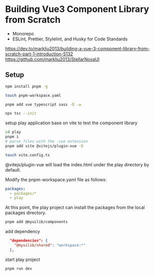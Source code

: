# Building Vue3 Component Library from Scratch

- Monorepo
- ESLint, Prettier, Stylelint, and Husky for Code Standards

https://dev.to/markliu2013/building-a-vue-3-component-library-from-scratch-part-1-introduction-5132
https://github.com/markliu2013/StellarNovaUI

## Setup

```sh
npm install pnpm -g

touch pnpm-workspace.yaml

pnpm add vue typescript sass -D -w

npx tsc --init


```

setup play application base on vite to test the component library

```sh
cd play
pnpm i
# parse files with the .vue extension
pnpm add vite @vitejs/plugin-vue -D

touch vite.config.ts
```

@vitejs/plugin-vue will load the index.html under the play directory by default.

Modify the pnpm-workspace.yaml file as follows:

```yaml
packages:
  - packages/*
  - play
```

At this point, the play project can install the packages from the local packages directory.

```sh
pnpm add @myuilib/components
```

add dependency

```json
  "dependencies": {
    "@myuilib/shared": "workspace:*"
  },
```

start play project

```sh
pnpm run dev
```
